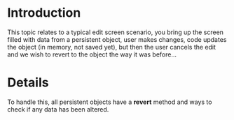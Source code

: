 # Introduction #

This topic relates to a typical edit screen scenario, you bring up the screen filled with data from a persistent object, user makes changes, code updates the object (in memory, not saved yet), but then the user cancels the edit and we wish to revert to the object the way it was before...

# Details #

To handle this, all persistent objects have a
**revert** method and ways to check if any data has been altered.